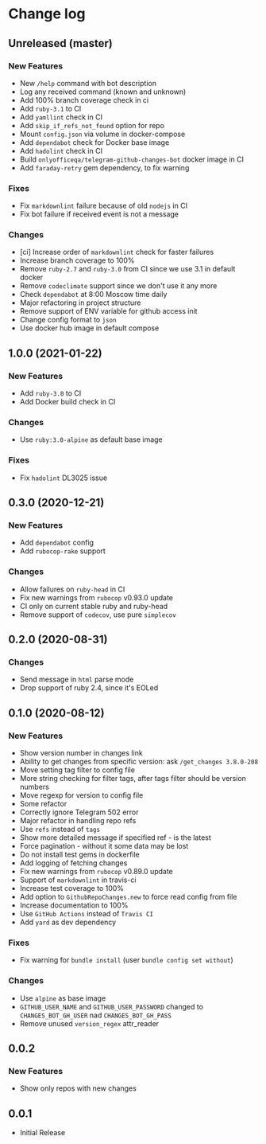 # Change log

## Unreleased (master)

### New Features

* New `/help` command with bot description
* Log any received command (known and unknown)
* Add 100% branch coverage check in ci
* Add `ruby-3.1` to CI
* Add `yamllint` check in CI
* Add `skip_if_refs_not_found` option for repo
* Mount `config.json` via volume in docker-compose
* Add `dependabot` check for Docker base image
* Add `hadolint` check in CI
* Build `onlyofficeqa/telegram-github-changes-bot` docker image
  in CI
* Add `faraday-retry` gem dependency, to fix warning

### Fixes

* Fix `markdownlint` failure because of old `nodejs` in CI
* Fix bot failure if received event is not a message

### Changes

* [ci] Increase order of `markdownlint` check for faster failures
* Increase branch coverage to 100%
* Remove `ruby-2.7` and `ruby-3.0` from CI since
  we use 3.1 in default docker
* Remove `codeclimate` support since we don't use it any more
* Check `dependabot` at 8:00 Moscow time daily
* Major refactoring in project structure
* Remove support of ENV variable for github access init
* Change config format to `json`
* Use docker hub image in default compose

## 1.0.0 (2021-01-22)

### New Features

* Add `ruby-3.0` to CI
* Add Docker build check in CI

### Changes

* Use `ruby:3.0-alpine` as default base image

### Fixes

* Fix `hadolint` DL3025 issue

## 0.3.0 (2020-12-21)

### New Features

* Add `dependabot` config
* Add `rubocop-rake` support

### Changes

* Allow failures on `ruby-head` in CI
* Fix new warnings from `rubocop` v0.93.0 update
* CI only on current stable ruby and ruby-head
* Remove support of `codecov`, use pure `simplecov`

## 0.2.0 (2020-08-31)

### Changes

* Send message in `html` parse mode
* Drop support of ruby 2.4, since it's EOLed

## 0.1.0 (2020-08-12)

### New Features

* Show version number in changes link
* Ability to get changes from specific version: ask `/get_changes 3.8.0-208`
* Move setting tag filter to config file
* More string checking for filter tags, after tags filter should be version numbers
* Move regexp for version to config file
* Some refactor
* Correctly ignore Telegram 502 error
* Major refactor in handling repo refs
* Use `refs` instead of `tags`
* Show more detailed message if specified ref - is the latest
* Force pagination - without it some data may be lost
* Do not install test gems in dockerfile
* Add logging of fetching changes
* Fix new warnings from `rubocop` v0.89.0 update
* Support of `markdownlint` in travis-ci
* Increase test coverage to 100%
* Add option to `GithubRepoChanges.new` to force read config from file
* Increase documentation to 100%
* Use `GitHub Actions` instead of `Travis CI`
* Add `yard` as dev dependency

### Fixes

* Fix warning for `bundle install` (user `bundle config set without`)

### Changes

* Use `alpine` as base image
* `GITHUB_USER_NAME` and `GITHUB_USER_PASSWORD` changed
  to `CHANGES_BOT_GH_USER` nad `CHANGES_BOT_GH_PASS`
* Remove unused `version_regex` attr_reader

## 0.0.2

### New Features

* Show only repos with new changes

## 0.0.1

* Initial Release
